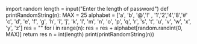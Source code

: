 import random
length = input("Enter the length of password")
def printRandomString(n):
    MAX = 25
    alphabet = ['a', 'b', '@','!' , '1','2','4','8','#' 'c', 'd', 'e', 'f', 'g',
                'h', 'i', 'j', 'k', 'l', 'm', 'n',
                'o', 'p', 'q', 'r', 's', 't', 'u',
                'v', 'w', 'x', 'y', 'z']
    res = ""
    for i in range(n):
        res = res + alphabet[random.randint(0, MAX)]
    return res
n = int(length)
print(printRandomString(n))
